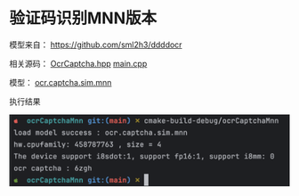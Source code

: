 # 验证码识别MNN版本

模型来自： https://github.com/sml2h3/ddddocr

相关源码：
[OcrCaptcha.hpp](OcrCaptcha.hpp)
[main.cpp](main.cpp)

模型：
[ocr.captcha.sim.mnn](ocr.captcha.sim.mnn)

执行结果

![result.png](assets%2Fresult.png)